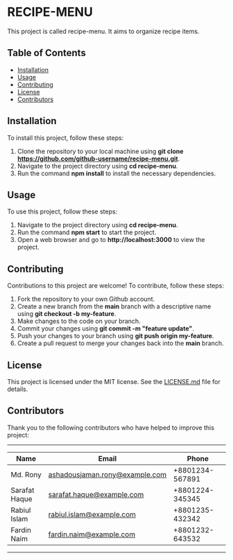 # RECIPE-MENU
This project is called recipe-menu. It aims to organize recipe items.
## Table of Contents
- [Installation](#installation)
- [Usage](#usage)
- [Contributing](#contributing)
- [License](#license)
- [Contributors](#contributors)
## Installation
To install this project, follow these steps:
1. Clone the repository to your local machine using __git clone https://github.com/github-username/recipe-menu.git__.
2. Navigate to the project directory using __cd recipe-menu__.
3. Run the command __npm install__ to install the necessary dependencies.
## Usage
To use this project, follow these steps:
1. Navigate to the project directory using __cd recipe-menu__.
2. Run the command __npm start__ to start the project.
3. Open a web browser and go to __http://localhost:3000__ to view the project.
## Contributing
Contributions to this project are welcome! To contribute, follow these steps:
1. Fork the repository to your own Github account.
2. Create a new branch from the __main__ branch with a descriptive name using __git checkout -b my-feature__.
3. Make changes to the code on your branch.
4. Commit your changes using __git commit -m "feature update"__.
5. Push your changes to your branch using __git push origin my-feature__.
6. Create a pull request to merge your changes back into the __main__ branch.
## License
This project is licensed under the MIT license. See the [LICENSE.md]() file for details.
## Contributors
Thank you to the following contributors who have helped to improve this project:

--------------------------------------------------------------------
| Name          | Email                          | Phone           |
|---------------|--------------------------------|------------------
| Md. Rony      | ashadousjaman.rony@example.com | +8801234-567891 |
| Sarafat Haque | sarafat.haque@example.com      | +8801224-345345 |
| Rabiul Islam  | rabiul.islam@example.com       | +8801235-432342 |
| Fardin Naim   | fardin.naim@example.com        | +8801232-643532 |
--------------------------------------------------------------------
